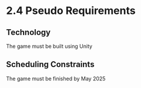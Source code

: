 # 2.4 Pseudo Requirements

## Technology

The game must be built using Unity

## Scheduling Constraints

The game must be finished by May 2025